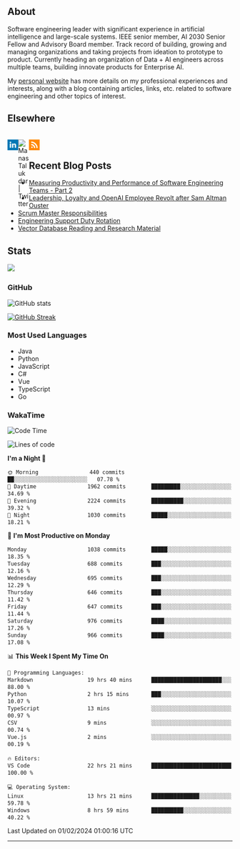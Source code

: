 ## About

Software engineering leader with significant experience in artificial intelligence and large-scale systems. IEEE senior member, AI 2030 Senior Fellow and Advisory Board member. Track record of building, growing and managing organizations and taking projects from ideation to prototype to product. Currently heading an organization of Data + AI engineers across multiple teams, building innovate products for Enterprise AI.

My [personal website](https://manastalukdar.github.io/) has more details on my professional experiences and interests, along with a blog containing articles, links, etc. related to software engineering and other topics of interest.

## Elsewhere

</br>

<a href="https://www.linkedin.com/in/manastalukdar" target="_blank">
  <img align="left" alt="Manas Talukdar | Linkedin" width="24px" src="https://raw.githubusercontent.com/edent/SuperTinyIcons/master/images/svg/linkedin.svg" />
</a>
<a href="https://www.twitter.com/manastalukdar" target="_blank">
  <img align="left" alt="Manas Talukdar | Twitter" width="24px" src="https://github.com/TheDudeThatCode/TheDudeThatCode/blob/master/Assets/Twitter.svg" />
</a>
<a href="https://manastalukdar.github.io/" target="_blank">
  <img align="left" alt="Manas Talukdar | Website" width="24px" src="https://github.com/edent/SuperTinyIcons/blob/master/images/svg/rss.svg" />
</a>

</br>

## Recent Blog Posts

<!-- BLOG:START -->
- [Measuring Productivity and Performance of Software Engineering Teams - Part 2](https://manastalukdar.github.io/blog/2023/12/26/productivity-performance-software-engineering-teams-part-2/)
- [Leadership, Loyalty and OpenAI Employee Revolt after Sam Altman Ouster](https://manastalukdar.github.io/blog/2023/11/23/leadership-loyalty-openai-employee-revolt-sam-altman-ouster/)
- [Scrum Master Responsibilities](https://manastalukdar.github.io/blog/2023/09/15/scrum-master-responsibilities/)
- [Engineering Support Duty Rotation](https://manastalukdar.github.io/blog/2023/08/29/engineering-support-duty-rotation/)
- [Vector Database Reading and Research Material](https://manastalukdar.github.io/blog/2023/08/24/vector-database-reading-material/)
<!-- BLOG:END -->

## Stats

![](https://komarev.com/ghpvc/?username=manastalukdar)

### GitHub

![GitHub stats](https://github-readme-stats.vercel.app/api?username=manastalukdar&show_icons=true&hide_border=true&hide_rank=true&hide_title=true&icon_color=79ff97&text_color=cecac3&bg_color=4d4b4b)

[![GitHub Streak](https://streak-stats.demolab.com?user=manastalukdar&hide_border=true&border_radius=4&date_format=M%20j%5B%2C%20Y%5D&background=4D4B4B)](https://git.io/streak-stats)

### Most Used Languages

- Java
- Python
- JavaScript
- C#
- Vue
- TypeScript
- Go

<!--
![Top Langs](https://github-readme-stats.vercel.app/api/top-langs/?username=manastalukdar&layout=compact&hide_border=true&hide_title=true&icon_color=79ff97&text_color=cecac3&bg_color=4d4b4b)
-->

### WakaTime

<!--START_SECTION:waka-->
![Code Time](http://img.shields.io/badge/Code%20Time-4%2C146%20hrs%2019%20mins-blue)

![Lines of code](https://img.shields.io/badge/From%20Hello%20World%20I%27ve%20Written-1.7%20million%20lines%20of%20code-blue)

**I'm a Night 🦉** 

```text
🌞 Morning                440 commits         ██░░░░░░░░░░░░░░░░░░░░░░░   07.78 % 
🌆 Daytime                1962 commits        █████████░░░░░░░░░░░░░░░░   34.69 % 
🌃 Evening                2224 commits        ██████████░░░░░░░░░░░░░░░   39.32 % 
🌙 Night                  1030 commits        █████░░░░░░░░░░░░░░░░░░░░   18.21 % 
```
📅 **I'm Most Productive on Monday** 

```text
Monday                   1038 commits        █████░░░░░░░░░░░░░░░░░░░░   18.35 % 
Tuesday                  688 commits         ███░░░░░░░░░░░░░░░░░░░░░░   12.16 % 
Wednesday                695 commits         ███░░░░░░░░░░░░░░░░░░░░░░   12.29 % 
Thursday                 646 commits         ███░░░░░░░░░░░░░░░░░░░░░░   11.42 % 
Friday                   647 commits         ███░░░░░░░░░░░░░░░░░░░░░░   11.44 % 
Saturday                 976 commits         ████░░░░░░░░░░░░░░░░░░░░░   17.26 % 
Sunday                   966 commits         ████░░░░░░░░░░░░░░░░░░░░░   17.08 % 
```


📊 **This Week I Spent My Time On** 

```text
💬 Programming Languages: 
Markdown                 19 hrs 40 mins      ██████████████████████░░░   88.00 % 
Python                   2 hrs 15 mins       ███░░░░░░░░░░░░░░░░░░░░░░   10.07 % 
TypeScript               13 mins             ░░░░░░░░░░░░░░░░░░░░░░░░░   00.97 % 
CSV                      9 mins              ░░░░░░░░░░░░░░░░░░░░░░░░░   00.74 % 
Vue.js                   2 mins              ░░░░░░░░░░░░░░░░░░░░░░░░░   00.19 % 

🔥 Editors: 
VS Code                  22 hrs 21 mins      █████████████████████████   100.00 % 

💻 Operating System: 
Linux                    13 hrs 21 mins      ███████████████░░░░░░░░░░   59.78 % 
Windows                  8 hrs 59 mins       ██████████░░░░░░░░░░░░░░░   40.22 % 
```


 Last Updated on 01/02/2024 01:00:16 UTC
<!--END_SECTION:waka-->

---

<!--

**manastalukdar/manastalukdar** is a ✨ _special_ ✨ repository because its `README.md` (this file) appears on your GitHub profile.

Here are some ideas to get you started:

- 🔭 I’m currently working on ...
- 🌱 I’m currently learning ...
- 👯 I’m looking to collaborate on ...
- 🤔 I’m looking for help with ...
- 💬 Ask me about ...
- 📫 How to reach me: ...
- 😄 Pronouns: ...
- ⚡ Fun fact: ...
-->
